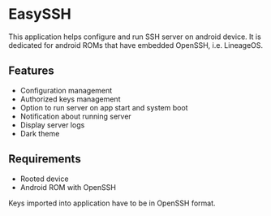 # EasySSH
This application helps configure and run SSH server on android device. It is dedicated for android ROMs that have embedded OpenSSH, i.e. LineageOS.

## Features
* Configuration management
* Authorized keys management
* Option to run server on app start and system boot
* Notification about running server
* Display server logs
* Dark theme

## Requirements
* Rooted device
* Android ROM with OpenSSH

Keys imported into application have to be in OpenSSH format.
